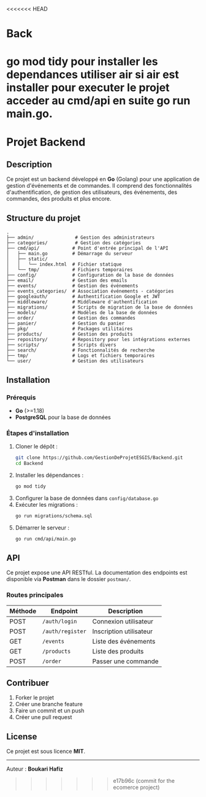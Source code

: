 <<<<<<< HEAD
# Back


go mod tidy pour installer les dependances 
utiliser air si air est installer pour executer le projet 
acceder au cmd/api en suite go run main.go.
=======
# Projet Backend

## Description
Ce projet est un backend développé en **Go** (Golang) pour une application de gestion d'événements et de commandes. Il comprend des fonctionnalités d'authentification, de gestion des utilisateurs, des événements, des commandes, des produits et plus encore.

## Structure du projet

```
.
├── admin/               # Gestion des administrateurs
├── categories/          # Gestion des catégories
├── cmd/api/            # Point d'entrée principal de l'API
│   ├── main.go         # Démarrage du serveur
│   ├── static/        
│   │   └── index.html  # Fichier statique
│   └── tmp/            # Fichiers temporaires
├── config/             # Configuration de la base de données
├── email/              # Gestion des emails
├── events/             # Gestion des événements
├── events_categories/  # Association événements - catégories
├── googleauth/         # Authentification Google et JWT
├── middleware/         # Middleware d'authentification
├── migrations/         # Scripts de migration de la base de données
├── models/             # Modèles de la base de données
├── order/              # Gestion des commandes
├── panier/             # Gestion du panier
├── pkg/                # Packages utilitaires
├── products/           # Gestion des produits
├── repository/         # Repository pour les intégrations externes
├── scripts/            # Scripts divers
├── search/             # Fonctionnalités de recherche
├── tmp/                # Logs et fichiers temporaires
└── user/               # Gestion des utilisateurs
```

## Installation
### Prérequis
- **Go** (>=1.18)
- **PostgreSQL** pour la base de données

### Étapes d'installation
1. Cloner le dépôt :
   ```sh
   git clone https://github.com/GestionDeProjetESGIS/Backend.git
   cd Backend
   ```
2. Installer les dépendances :
   ```sh
   go mod tidy
   ```
3. Configurer la base de données dans `config/database.go`
4. Exécuter les migrations :
   ```sh
   go run migrations/schema.sql
   ```
5. Démarrer le serveur :
   ```sh
   go run cmd/api/main.go
   ```

## API
Ce projet expose une API RESTful. La documentation des endpoints est disponible via **Postman** dans le dossier `postman/`.

### Routes principales
| Méthode | Endpoint             | Description                      |
|---------|----------------------|----------------------------------|
| POST    | `/auth/login`        | Connexion utilisateur           |
| POST    | `/auth/register`     | Inscription utilisateur         |
| GET     | `/events`            | Liste des événements            |
| GET     | `/products`          | Liste des produits              |
| POST    | `/order`             | Passer une commande             |

## Contribuer
1. Forker le projet
2. Créer une branche feature
3. Faire un commit et un push
4. Créer une pull request

## License
Ce projet est sous licence **MIT**.

---
Auteur : **Boukari Hafiz**

>>>>>>> e17b96c (commit for the ecomerce project)
